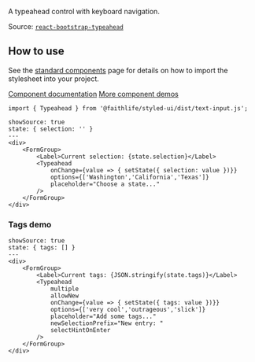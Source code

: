 A typeahead control with keyboard navigation.

Source: [`react-bootstrap-typeahead`](https://github.com/Faithlife/react-bootstrap-typeahead)

## How to use
See the [standard components](/bootstrap/components) page for details on how to import the stylesheet into your project.

[Component documentation](https://github.com/Faithlife/react-bootstrap-typeahead/blob/master/docs/Usage.md)
[More component demos](http://ericgio.github.io/react-bootstrap-typeahead/)

```
import { Typeahead } from '@faithlife/styled-ui/dist/text-input.js';
```

```react
showSource: true
state: { selection: '' }
---
<div>
	<FormGroup>
		<Label>Current selection: {state.selection}</Label>
		<Typeahead
			onChange={value => { setState({ selection: value })}}
			options={['Washington','California','Texas']}
			placeholder="Choose a state..."
		/>
	</FormGroup>
</div>
```

### Tags demo
```react
showSource: true
state: { tags: [] }
---
<div>
	<FormGroup>
		<Label>Current tags: {JSON.stringify(state.tags)}</Label>
		<Typeahead
			multiple
			allowNew
			onChange={value => { setState({ tags: value })}}
			options={['very cool','outrageous','slick']}
			placeholder="Add some tags..."
			newSelectionPrefix="New entry: "
			selectHintOnEnter
		/>
	</FormGroup>
</div>
```
